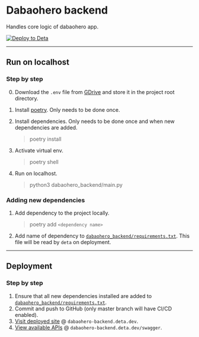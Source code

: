 # Dabaohero backend

Handles core logic of dabaohero app.

[![Deploy to Deta](https://github.com/seanjin97/dabaohero-backend/actions/workflows/deta.yml/badge.svg?branch=master)](https://github.com/seanjin97/dabaohero-backend/actions/workflows/deta.yml)

---

## Run on localhost

### Step by step

0. Download the `.env` file from [GDrive](https://drive.google.com/drive/u/0/folders/1mutU9RMSqWVNPfEKg0u4XGSl4zaHT492) and store it in the project root directory.
1. Install [poetry](https://python-poetry.org/docs/#installation). Only needs to be done once.
2. Install dependencies. Only needs to be done once and when new dependencies are added.
   > poetry install
3. Activate virtual env.
   > poetry shell
4. Run on localhost.

   > python3 dabaohero_backend/main.py

### Adding new dependencies

1. Add dependency to the project locally.
   > poetry add `<dependency name>`
2. Add name of dependency to [`dabaohero_backend/requirements.txt`](dabaohero_backend/requirements.txt). This file will be read by `deta` on deployment.

---

## Deployment

### Step by step

1. Ensure that all new dependencies installed are added to [`dabaohero_backend/requirements.txt`](dabaohero_backend/requirements.txt).
2. Commit and push to GitHub (only master branch will have CI/CD enabled).
3. [Visit deployed site](https://dabaohero-backend.deta.dev) @ `dabaohero-backend.deta.dev`.
4. [View available APIs](https://dabaohero-backend.deta.dev/swagger) @ `dabaohero-backend.deta.dev/swagger`.
